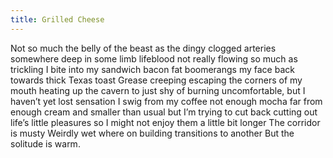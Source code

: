 ```yaml
---
title: Grilled Cheese
---
```


Not so much the belly of the beast
as the dingy clogged arteries
somewhere deep in some limb
lifeblood not really flowing
so much as trickling
I bite into my sandwich
bacon fat boomerangs my face
back towards thick Texas toast
Grease creeping
escaping the corners of my mouth
heating up the cavern
to just shy of burning
uncomfortable, but I haven’t yet
lost sensation
I swig from my coffee
not enough mocha
far from enough cream
and smaller than usual
but I’m trying to cut back
cutting out life’s little pleasures
so I might not enjoy them
a little bit longer
The corridor is musty
Weirdly wet where on building
transitions to another
But the solitude
is warm.


